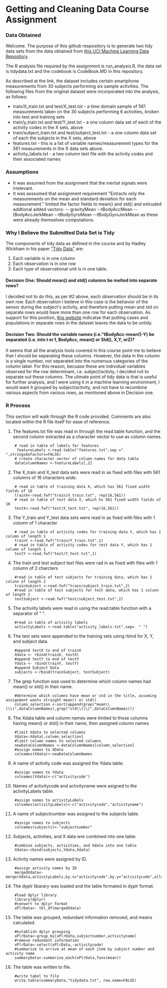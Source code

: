 # Getting and Cleaning Data Course Assignment

### Data Obtained

Welcome.  The purpose of this github respository is to generate two tidy data sets from the data obtained from [this UCI Machine Learning Data Repository](http://archive.ics.uci.edu/ml/datasets/Human+Activity+Recognition+Using+Smartphones>).

The R analysis file required by the assignment is run_analysis.R, the data set is tidydata.txt  and the codebook is CodeBook.MD in this repository.

As described at the link, the dataset includes certain smartphone measurements from 30 subjects performing six sample activities.  The following files from the original dataset were incorporated into the analysis, as follows:

  - train/X_train.txt and test/X_test.txt - a time domain sample of 561 measurements taken on the 30 subjects performing 6  activities, broken into test and training sets
  - train/y_train.txt and test/Y_test.txt - a one column data set of each of the activity codes in the X sets, above
  - train/subject_train.txt and test/subject_test.txt - a one column data set of each the subjects in the X sets, above
  - features.txt - this is a list of variable names/measurement types for the 561 measurements in the X data sets above.
  - activity_labels.txt - a two column text file with the activity codes and their associated names

### Assumptions
- It was assumed from the assignment that the inertial signals were irrelevant.
- It was asssumed that assignment requirement "Extracts only the measurements on the mean and standard deviation for each measurement." limited the factor fields to mean() and std() and exlcuded addtional added vectors:
--  gravityMean
--tBodyAccMean
--tBodyAccJerkMean
--tBodyGyroMean
--tBodyGyroJerkMean
as these were already themselves computations.

### Why I Believe the Submitted Data Set is Tidy

The components of tidy data as defined in the course and by Hadley Wickham in his paper ["Tidy Data"](https://www.jstatsoft.org/article/view/v059i10) are:
1.  Each variable is in one column
2.  Each observation is in one row
3.  Each type of observational unit is in one table.


#### Decision One: Should mean() and std() columns be melted into separate rows?

I decided not to do this, as per #2 above, each observation should be in its own row.  Each observation I believe in this case is the behavior of the sensor during the subject's activity, and therefore putting mean and std on separate rows would have more than one row for each observation.  As support for this position, [this website](http://garrettgman.github.io/tidying/) indicatse that putting cases and populations in separate rows in the dataset leaves the data to be untidy.

#### Decision Two: Should the variable names (i.e."tBodyAcc-mean()-Y) be separated (i.e. into t or f, BodyAcc, mean() or Std(), X,Y, orZ)?
It seems that all the analysis tools covered in this course point me to believe that I should be separating these columns. However, the data in the column is a single number, not separated into the numerous categories of the column label.  For this reason, becuase these are individual variables observed for the row determinant, i.e. subject/activty, I decided not to separate out these columns.  The ulimate point of tidy data is that is useful for further analysis, and I were using it in a machine learning environment, I would want it grouped by subject/activity, and not have to recombine various aspects from various rows, as mentioned above in Decision one.

### R Process

This section will walk through the R code provided.  Comments are also located within the R file itself for ease of reference.



1. The features.txt file was read in through the read.table function, and the second column extracted as a character vector to use as column names.
```
    # read in table of labels for features
     featureLabels <-read.table("features.txt",sep =" ",stringsAsFactors=FALSE)
    # create character vector of column names for data table
    dataColumnNames <-featureLabels[,2]
```
2.  The X_train and X_test data sets were read in as fixed with files with 561 columns of 16 characters wide.
```
    # read in table of training data X, which has 561 fixed width fields of 16
    trainX<-read.fwf("train/X_train.txt", rep(16,561))
    # read in table of test data X, which hs 561 fixed width fields of 16
    testX<-read.fwf("test/X_test.txt", rep(16,561))
```
3.  The Y_train and Y_test data sets were read in as fixed with files with 1 column of 1 character
```
    # read in table of activity codes for training data Y, which has 1 column of length 1
    trainY <-read.fwf("train/Y_train.txt",1)
    # read in table of activity codes for test data Y, which has 1 column of length 1
    testY <-read.fwf("test/Y_test.txt",1)
 ```
4.  The train and test subject text files were rad in as fixed with files with 1 column of 2 charcters
```
    #read in table of test subjects for training data, which has 1 colunn of length 2
    trainSubject <-read.fwf("train/subject_train.txt",2)
    #read in table of test subjects for test data, which has 1 colunn of length 2
    testSubject <-read.fwf("test/subject_test.txt",2)
```
5.  The activiity labels were read in using the read.table function with a separator of " ".
```
    #read in table of activity labels
    activityLabels <-read.table("activity_labels.txt",sep=  " ")
```
6.  The test sets were appended to the training sets using rbind for X, Y, and subject data.
```
    #append testX to end of trainX
    Xdata <- rbind(trainX, testX)
    #append testY to end of testY
    Ydata <- rbind(trainY, testY)
    #append Subject Data
    subjects <-rbind(trainSubject, testSubject)
```
7.  The grep function was used to determine which column names had mean() or std() in their name.
```
    #determine which columns have mean or std in the title, assuming assignment wants straight mean() or std()
    column_selection <-sort(append(grep("mean\\(\\)",dataColumnNames),grep("std\\(\\)",dataColumnNames)))
```
8.  The Xdata table and column names were limited to those columns having mean() or std() in their name, then assigned column names
```
    #limit Xdata to selected columns
    Xdata<-Xdata[,column_selection]
    #limit column names to selected columns
    newDataColumnNames <-dataColumnNames[column_selection]
    #assign names to XData
    colnames(Xdata)<-newDataColumnNames
```
9.  A name of activity code was assigned the Ydata table.
```
    #assign names to Ydata
    colnames(Ydata)<-c("activitycode")
```
10.  Names of activitycode and activityname were asigned to the activityLabels table.
   
```
    #assign names to activityLabels
    colnames(activityLabels)<-c("activitycode","activityname")
```
   
11.  A name of subjectnumber was assigned to the subjects table.
```    
    #assign names to subjects
    colnames(subjects)<-"subjectnumber"
   ```
12.  Subjects, activities, and X data wre combined into one table.
```
    #combine subjects, activities, and Xdata into one table
    Xdata<-cbind(subjects,Ydata,Xdata)
````
13.  Activity names were assigned by ID.
```
    #assign activity names by ID
    mergedXdata<-merge(Xdata,activityLabels,by.x="activitycode",by.y="activitycode",all=TRUE)
```
14.  The dyplr libarary was loaded and the table formated in dyplr format.
```
    #load dplyr library
    library(dplyr)
    #convert to dplyr format
    xPlrData<- tbl_df(mergedXdata)
```
15.  The table was grouped, redundant information removed, and means calculated.
```
    #establish dplyr grouping
    xPlrData<-group_by(xPlrData,subjectnumber,activityname)
    #remove redundant information
    xPlrData<-select(xPlrData,-activitycode)
    #summarize to arrive at mean of each item by subject number and activity name
    summaryData<-summarise_each(xPlrData,funs(mean))
```
16.  The table was written to file.
```
    #write tabel to file
    write.table(summaryData,"tidydata.txt", row.name=FALSE)
```